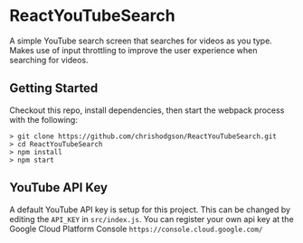 # ReactYouTubeSearch

A simple YouTube search screen that searches for videos as you type. Makes use of input throttling to 
improve the user experience when searching for videos. 

## Getting Started

Checkout this repo, install dependencies, then start the webpack process with the following:

```
> git clone https://github.com/chrishodgson/ReactYouTubeSearch.git
> cd ReactYouTubeSearch
> npm install
> npm start
```

## YouTube API Key

A default YouTube API key is setup for this project. This can be changed by editing the `API_KEY` in `src/index.js`.
You can register your own api key at the Google Cloud Platform Console `https://console.cloud.google.com/` 
